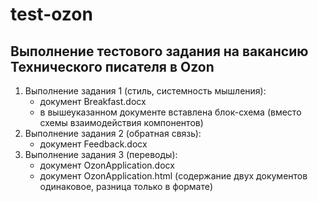 # test-ozon
## Выполнение тестового задания на вакансию Технического писателя в Ozon
1. Выполнение задания 1 (стиль, системность мышления):
	- документ Breakfast.docx
	- в вышеуказанном документе вставлена блок-схема (вместо схемы взаимодействия компонентов)
2. Выполнение задания 2 (обратная связь):
	- документ Feedback.docx
3. Выполнение задания 3 (переводы):
	- документ OzonApplication.docx
	- документ OzonApplication.html (содержание двух документов одинаковое, разница только в формате)
